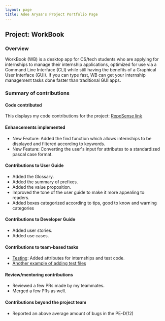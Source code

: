 ```yaml
---
layout: page
title: Adee Aryaa's Project Portfolio Page
---
```


## Project: WorkBook

### Overview

WorkBook (WB) is a desktop app for CS/tech students who are applying for internships to manage their internship applications, optimized for use via a Command Line Interface (CLI) while still having the benefits of a Graphical User Interface (GUI). If you can type fast, WB can get your internship management tasks done faster than traditional GUI apps.

### Summary of contributions

#### Code contributed

This displays my code contributions for the project: [RepoSense link](https://nus-cs2103-ay2223s1.github.io/tp-dashboard/?search=adeearyaa&breakdown=true)

#### Enhancements implemented
- New Feature: Added the find function which allows internships to be displayed and filtered according to keywords.
- New Feature: Converting the user's input for attributes to a standardized pascal case format.

#### Contributions to User Guide
- Added the Glossary.
- Added the summary of prefixes.
- Added the value proposition.
- Improved the tone of the user guide to make it more appealing to readers.
- Added boxes categorized according to tips, good to know and warning categories

#### Contributions to Developer Guide
- Added user stories.
- Added use cases.

#### Contributions to team-based tasks
- [Testing](https://github.com/AY2223S1-CS2103T-T10-3/tp/pull/81): Added attributes for internships and test code.
- [Another example of adding test files](https://github.com/AY2223S1-CS2103T-T10-3/tp/pull/87/commits/f02d66f84d1029f6460cebe3fd6778676b394df2)

#### Review/mentoring contributions
- Reviewed a few PRs made by my teammates.
- Merged a few PRs as well.
#### Contributions beyond the project team
- Reported an above average amount of bugs in the PE-D(12) 
